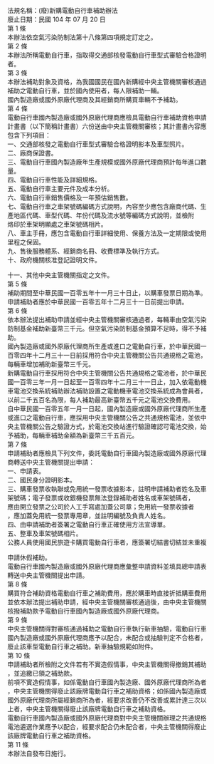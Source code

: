 法規名稱：(廢)新購電動自行車補助辦法  
廢止日期：民國 104 年 07 月 20 日  
第 1 條  
本辦法依空氣污染防制法第十八條第四項規定訂定之。  
第 2 條  
本辦法所稱電動自行車，指取得交通部核發電動自行車型式審驗合格證明  
者。  
第 3 條  
本辦法補助對象及資格，為我國國民在國內新購經中央主管機關審核通過  
補助之電動自行車，並於國內使用者，每人限補助一輛。  
國內製造廠或國外原廠代理商及其經銷商所購買車輛不予補助。  
第 4 條  
電動自行車國內製造廠或國外原廠代理商應檢具電動自行車補助資格申請  
計畫書（以下簡稱計畫書）六份送由中央主管機關審核；其計畫書內容應  
包含下列項目：  
一、交通部核發之電動自行車型式審驗合格證明影本及車型照片。  
二、廠商保證書。  
三、電動自行車國內製造廠年生產規模或國外原廠代理商預計每年進口數  
量。  
四、電動自行車性能及詳細規格。  
五、電動自行車主要元件及成本分析。  
六、電動自行車銷售價格及一年預估銷售數。  
七、電動自行車之車架號碼編碼方式說明，內容至少應包含廠商代碼、生  
產地區代碼、車型代碼、年份代碼及流水號等編碼方式說明，並檢附  
烙印於車架明顯處之車架號碼相片。  
八、車主手冊，應包含電動自行車詳細使用、保養方法及一定期限或使用  
里程之保固。  
九、售後服務體系、經銷商名冊、收費標準及執行方式。  
十、政府機關核准登記證明文件。  


十一、其他中央主管機關指定之文件。  
第 5 條  
補助期間至中華民國一百零五年十一月三十日止，以購車發票日期為準。  
申請補助者應於中華民國一百零五年十二月三十一日前提出申請。  
第 6 條  
依本辦法提出補助申請並經中央主管機關審核通過者，每輛車由空氣污染  
防制基金補助新臺幣三千元。但空氣污染防制基金預算不足時，得不予補  
助。  
國內製造廠或國外原廠代理商所生產或進口之電動自行車，於中華民國一  
百零四年十二月三十一日前採用符合中央主管機關公告共通規格之電池，  
每輛車增加補助新臺幣三千元。  
新購電動自行車採用符合中央主管機關公告共通規格之電池者，於中華民  
國一百零三年一月一日起至一百零四年十二月三十一日止，加入依電動機  
車電池交換系統補助辦法補助設置之電動機車電池交換系統成為會員者，  
以前二千五百名為限，每人補助最高新臺幣五千元之電池交換費用。  
自中華民國一百零五年一月一日起，國內製造廠或國外原廠代理商所生產  
或進口之電動自行車，應採用中央主管機關公告之共通規格電池，並依中  
央主管機關公告之驗證方式，於電池交換站進行驗證確認可電池交換，始  
予補助，每輛車補助金額為新臺幣三千五百元。  
第 7 條  
申請補助者應檢具下列文件，委託電動自行車國內製造廠或國外原廠代理  
商轉送中央主管機關提出申請：  
一、申請表。  
二、國民身分證明影本。  
三、購車發票收執聯或免用統一發票收據影本，註明申請補助者姓名及車  
架號碼；電子發票或收銀機發票無法登錄補助者姓名或車架號碼者，  
應由開立發票之公司於人工手寫處加蓋公司章；免用統一發票收據者  
，應加蓋免用統一發票專用章，並註明編號及負責人姓名。  
四、由申請補助者簽署之電動自行車正確使用方法宣導單。  
五、整車及車架號碼相片。  
公務人員使用國民旅遊卡購買電動自行車者，應簽署切結書切結並未重複  


申請休假補助。  
電動自行車國內製造廠或國外原廠代理商應彙整申請資料並填具總申請表  
轉送中央主管機關提出申請。  
第 8 條  
購買符合補助資格電動自行車之補助費用，應於購車時直接折抵購車費用  
並依本辦法提出補助申請，經中央主管機關審核通過後，由中央主管機關  
核撥補助款予電動自行車國內製造廠或國外原廠代理商。  
第 9 條  
中央主管機關得對審核通過補助之電動自行車執行新車抽驗，電動自行車  
國內製造廠或國外原廠代理商應予以配合，未配合或抽驗判定不合格者，  
廢止該車型電動自行車之補助。新車抽驗規範如附件。  
第 10 條  
申請補助者所檢附之文件若有不實造假情事，中央主管機關得撤銷其補助  
，並追繳已領之補助款。  
前項不實造假情事，如係電動自行車國內製造廠、國外原廠代理商所為者  
，中央主管機關得廢止該廠牌電動自行車之補助資格；如係國內製造廠或  
國外原廠代理商所屬經銷商所為者，經要求改善仍不改善或累計達三次以  
上者，中央主管機關得廢止該廠牌電動自行車之補助資格。  
電動自行車國內製造廠或國外原廠代理商對中央主管機關辦理之共通規格  
電池遴選作業應予以配合，經要求配合仍未配合者，中央主管機關得廢止  
該廠牌電動自行車之補助資格。  
第 11 條  
本辦法自發布日施行。  


